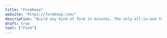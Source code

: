 ```yaml
---
title: "FormKeep"
website: "https://formkeep.com/"
description: "Build any kind of form in minutes. The only all-in-one form backend."
draft: true
tool: ["Form"]
---
```

